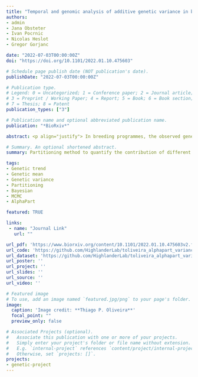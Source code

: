 ```yaml
---
title: "Temporal and genomic analysis of additive genetic variance in breeding programmes"
authors:
- admin
- Jana Obsteter
- Ivan Pocrnic
- Nicolas Heslot
- Gregor Gorjanc

date: "2022-07-03T00:00:00Z"
doi: "https://doi.org/10.1101/2022.01.10.475603"

# Schedule page publish date (NOT publication's date).
publishDate: "2022-07-03T00:00:00Z"

# Publication type.
# Legend: 0 = Uncategorized; 1 = Conference paper; 2 = Journal article;
# 3 = Preprint / Working Paper; 4 = Report; 5 = Book; 6 = Book section;
# 7 = Thesis; 8 = Patent
publication_types: ["3"]

# Publication name and optional abbreviated publication name.
publication: "*BioRxiv*"

abstract: <p align="justify"> In breeding programmes, the observed genetic change is a sum of the contributions of different groups of individuals. Quantifying these sources of genetic change is essential for identifying the key breeding actions and optimizing breeding programmes. However, it is difficult to disentangle the contribution of individual groups due to the inherent complexity of breeding programmes. Here we extend the previously developed method for partitioning genetic mean by paths of selection to work both with the mean and variance of breeding values. We first extended the partitioning method to quantify the contribution of different groups to genetic variance assuming breeding values are known. Second, we combined the partitioning method with the Markov Chain Monte Carlo approach to draw samples from the posterior distribution of breeding values and use these samples for computing the point and interval estimates of partitions for the genetic mean and variance. We implemented the method in the R package AlphaPart. We demonstrated the method with a simulated cattle breeding programme. We showed how to quantify the contribution of different groups of individuals to genetic mean and variance. We showed that the contributions of different selection paths to genetic variance are not necessarily independent. Finally, we observed some limitations of the partitioning method under a misspecified model, suggesting the need for a genomic partitioning method. We presented a partitioning method to quantify sources of change in genetic mean and variance in breeding programmes. The method can help breeders and researchers understand the dynamics in genetic mean and variance in a breeding programme. The developed method for partitioning genetic mean and variance is a powerful method for understanding how different paths of selection interact within a breeding programme and how they can be optimised.</p>

# Summary. An optional shortened abstract.
summary: Partitioning method to quantify the contribution of different groups to genetic variance

tags:
- Genetic trend
- Genetic mean
- Genetic variance
- Partitioning
- Bayesian
- MCMC
- AlphaPart

featured: TRUE

links:
 - name: "Journal Link"
   url: ""

url_pdf: 'https://www.biorxiv.org/content/10.1101/2022.01.10.475603v2.full.pdf'
url_code: 'https://github.com/HighlanderLab/toliveira_alphapart_variance'
url_dataset: 'https://github.com/HighlanderLab/toliveira_alphapart_variance'
url_poster: ''
url_project: ''
url_slides: ''
url_source: ''
url_video: ''

# Featured image
# To use, add an image named `featured.jpg/png` to your page's folder. 
image:
  caption: 'Image credit: **Thiago P. Oliveira**'
  focal_point: ""
  preview_only: false

# Associated Projects (optional).
#   Associate this publication with one or more of your projects.
#   Simply enter your project's folder or file name without extension.
#   E.g. `internal-project` references `content/project/internal-project/index.md`.
#   Otherwise, set `projects: []`.
projects:
- genetic-project
---
```



